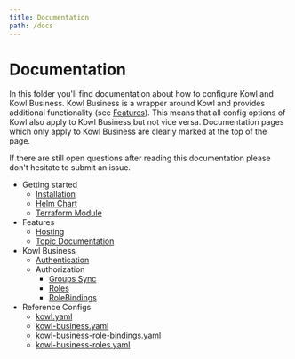 ```yaml
---
title: Documentation
path: /docs
---
```


# Documentation

In this folder you'll find documentation about how to configure Kowl and Kowl Business. Kowl Business is a wrapper around Kowl and provides additional functionality (see [Features](https://github.com/cloudhut/kowl#features)). This means that all config options of Kowl also apply to Kowl Business but not vice versa. Documentation pages which only apply to Kowl Business are clearly marked at the top of the page.

If there are still open questions after reading this documentation please don't hesitate to submit an issue.

- Getting started
    - [Installation](./installation.md)
    - [Helm Chart](https://github.com/cloudhut/charts)
    - [Terraform Module](https://github.com/cloudhut/terraform-modules)
- Features
    - [Hosting](./features/hosting.md)
    - [Topic Documentation](./features/topic-documentation.md)
- Kowl Business
    - [Authentication](./authentication/authentication.md)
    - Authorization
      - [Groups Sync](./authorization/groups-sync.md)
      - [Roles](./authorization/roles.md)
      - [RoleBindings](./authorization/role-bindings.md)
- Reference Configs
    - [kowl.yaml](https://github.com/cloudhut/kowl/blob/master/docs/config/kowl.yaml)
    - [kowl-business.yaml](https://github.com/cloudhut/kowl/blob/master/docs/config/kowl-business.yaml)
    - [kowl-business-role-bindings.yaml](https://github.com/cloudhut/kowl/blob/master/docs/config/kowl-business-role-bindings.yaml)
    - [kowl-business-roles.yaml](https://github.com/cloudhut/kowl/blob/master/docs/config/kowl-business-roles.yaml)
